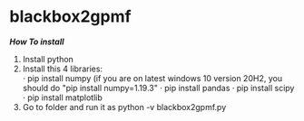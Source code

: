 # blackbox2gpmf

***How To install***

1. Install python
2. Install this 4 libraries:  
  · pip install numpy (if you are on latest windows 10 version 20H2, you should do "pip install numpy=1.19.3"
  · pip install pandas
  · pip install scipy
  · pip install matplotlib
3. Go to folder and run it as
  python -v blackbox2gpmf.py
